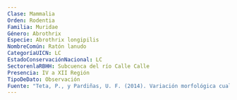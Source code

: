 ```yaml
---
Clase: Mammalia
Orden: Rodentia
Familia: Muridae
Género: Abrothrix
Especie: Abrothrix longipilis
NombreComún: Ratón lanudo
CategoríaUICN: LC
EstadoConservaciónNacional: LC
SectorenlaRBHH: Subcuenca del río Calle Calle
Presencia: IV a XII Región
TipoDeDato: Observación
Fuente: "Teta, P., y Pardiñas, U. F. (2014). Variación morfológica cualitativa y cuantitativa en Abrothrix longipilis (Cricetidae, Sigmodontinae). Mastozoología neotropical, 21(2), 291-309."
---
```

